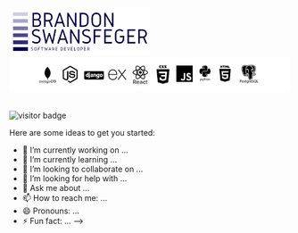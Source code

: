 <div>
<div>
<img src="https://github.com/brandonswansfeger/brandonswansfeger/blob/main/logo%20bcs.png?raw=true" width="50%" height="50%" alt="css-in-readme">
</div>
       
<div align="center" >
    <img src="https://github.com/brandonswansfeger/brandonswansfeger/blob/main/Capture.PNG?raw=true" width="750px" alt="css-in-readme">
</div>

</br>
</div>
    
![visitor badge](https://visitor-badge.glitch.me/badge?page_id=brandonswansfeger.visitor-badge)

Here are some ideas to get you started:

- 🔭 I’m currently working on ...
- 🌱 I’m currently learning ...
- 👯 I’m looking to collaborate on ...
- 🤔 I’m looking for help with ...
- 💬 Ask me about ...
- 📫 How to reach me: ...
- 😄 Pronouns: ...
- ⚡ Fun fact: ...
-->

<div></div>
